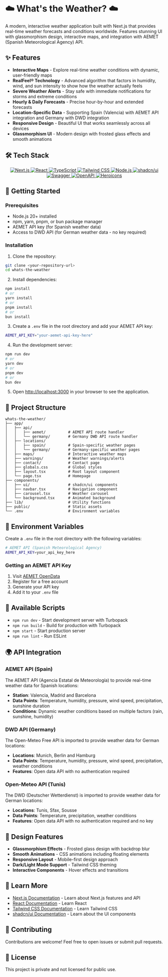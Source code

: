 # ☁️ What's the Weather? ☁️

A modern, interactive weather application built with Next.js that provides real-time weather forecasts and conditions worldwide. Features stunning UI with glassmorphism design, interactive maps, and integration with AEMET (Spanish Meteorological Agency) API.

## ✨ Features

- **Interactive Maps** - Explore real-time weather conditions with dynamic, user-friendly maps
- **RealFeel® Technology** - Advanced algorithm that factors in humidity, wind, and sun intensity to show how the weather actually feels
- **Severe Weather Alerts** - Stay safe with immediate notifications for storms and extreme conditions
- **Hourly & Daily Forecasts** - Precise hour-by-hour and extended forecasts
- **Location-Specific Data** - Supporting Spain (Valencia) with AEMET API integration and Germany with DWD integration
- **Responsive Design** - Beautiful UI that works seamlessly across all devices
- **Glassmorphism UI** - Modern design with frosted glass effects and smooth animations

## 🛠️ Tech Stack


<div align="center">
  <a href="https://nextjs.org/">
    <img src="https://img.shields.io/badge/Next.js-000000?style=for-the-badge&logo=nextdotjs&logoColor=white" alt="Next.js" />
  </a>
  <a href="https://react.dev/">
    <img src="https://img.shields.io/badge/React-20232A?style=for-the-badge&logo=react&logoColor=61DAFB" alt="React" />
  </a>
  <a href="https://typescriptlang.org">
    <img src="https://img.shields.io/badge/TypeScript-007ACC?style=for-the-badge&logo=typescript&logoColor=white" alt="TypeScript" />
  </a>
  <a href="https://tailwindcss.com/">
    <img src="https://img.shields.io/badge/Tailwind_CSS-38B2AC?style=for-the-badge&logo=tailwind-css&logoColor=white" alt="Tailwind CSS" />
  </a>
  <a href="https://nodejs.org/">
    <img src="https://img.shields.io/badge/node.js-026E00?style=for-the-badge&logo=node.js&logoColor=white" alt="Node.js" />
  </a>
  <a href="https://ui.shadcn.com/">
  <img src="https://img.shields.io/badge/shadcn/ui-000000?style=for-the-badge&logo=shadcnui&logoColor=white" alt="shadcn/ui" />
</a>
<a href="https://swagger.io/">
  <img src="https://img.shields.io/badge/Swagger-85EA2D?style=for-the-badge&logo=swagger&logoColor=black" alt="Swagger" />
</a>
<a href="https://www.openapis.org/">
  <img src="https://img.shields.io/badge/OpenAPI-6BA539?style=for-the-badge&logo=openapiinitiative&logoColor=white" alt="OpenAPI" />
</a>
<a href="https://heroicons.com/">
  <img src="https://img.shields.io/badge/Heroicons-8B5CF6?style=for-the-badge&logo=heroicons&logoColor=white" alt="Heroicons" />
</a>
</div>

## 🚀 Getting Started

### Prerequisites

- Node.js 20+ installed
- npm, yarn, pnpm, or bun package manager
- AEMET API key (for Spanish weather data)
- Access to DWD API (for German weather data - no key required)

### Installation

1. Clone the repository:
```bash
git clone <your-repository-url>
cd whats-the-weather
```

2. Install dependencies:
```bash
npm install
# or
yarn install
# or
pnpm install
# or
bun install
```

3. Create a `.env` file in the root directory and add your AEMET API key:
```bash
AEMET_API_KEY="your-aemet-api-key-here"
```

4. Run the development server:
```bash
npm run dev
# or
yarn dev
# or
pnpm dev
# or
bun dev
```

5. Open [http://localhost:3000](http://localhost:3000) in your browser to see the application.

## 📁 Project Structure

```
whats-the-weather/
├── app/
│   ├── api/
│   │   ├── aemet/          # AEMET API route handler
│   │   └── germany/        # Germany DWD API route handler
│   ├── locations/
│   │   ├── spain/          # Spain-specific weather pages
│   │   └── germany/        # Germany-specific weather pages
│   ├── maps/               # Interactive weather maps
│   ├── warnings/           # Weather warnings/alerts
│   ├── contact/            # Contact page
│   ├── globals.css         # Global styles
│   ├── layout.tsx          # Root layout component
│   └── page.tsx            # Homepage
├── components/
│   ├── ui/                 # shadcn/ui components
│   ├── navbar.tsx          # Navigation component
│   ├── carousel.tsx        # Weather carousel
│   └── background.tsx      # Animated background
├── lib/                    # Utility functions
├── public/                 # Static assets
└── .env                    # Environment variables
```

## 🔑 Environment Variables

Create a `.env` file in the root directory with the following variables:

```bash
# AEMET API (Spanish Meteorological Agency)
AEMET_API_KEY=your_api_key_here
```

### Getting an AEMET API Key

1. Visit [AEMET OpenData](https://opendata.aemet.es/)
2. Register for a free account
3. Generate your API key
4. Add it to your `.env` file

## 📜 Available Scripts

- `npm run dev` - Start development server with Turbopack
- `npm run build` - Build for production with Turbopack
- `npm start` - Start production server
- `npm run lint` - Run ESLint

## 🌍 API Integration

### AEMET API (Spain)

The AEMET API (Agencia Estatal de Meteorología) to provide real-time weather data for Spanish locations:

- **Station**: Valencia, Madrid and Barcelona
- **Data Points**: Temperature, humidity, pressure, wind speed, precipitation, sunshine duration
- **Conditions**: Dynamic weather conditions based on multiple factors (rain, sunshine, humidity)

### DWD API (Germany)

The Open-Meteo Free API is imported to provide weather data for German locations:

- **Locations**: Munich, Berlin and Hamburg
- **Data Points**: Temperature, humidity, pressure, wind speed, precipitation, weather conditions
- **Features**: Open data API with no authentication required

### Open-Meteo API (Tunis)

The DWD (Deutscher Wetterdienst) is imported to provide weather data for German locations:

- **Locations**: Tunis, Sfax, Sousse
- **Data Points**: Temperature, precipitation, weather conditions
- **Features**: Open data API with no authentication required and no key

## 🎨 Design Features

- **Glassmorphism Effects** - Frosted glass design with backdrop blur
- **Smooth Animations** - CSS animations including floating elements
- **Responsive Layout** - Mobile-first design approach
- **Dark/Light Mode Support** - Tailwind CSS theming
- **Interactive Components** - Hover effects and transitions


## 📝 Learn More

- [Next.js Documentation](https://nextjs.org/docs) - Learn about Next.js features and API
- [React Documentation](https://react.dev) - Learn React
- [Tailwind CSS Documentation](https://tailwindcss.com/docs) - Learn Tailwind CSS
- [shadcn/ui Documentation](https://ui.shadcn.com) - Learn about the UI components

## 🤝 Contributing

Contributions are welcome! Feel free to open issues or submit pull requests.

## 📄 License

This project is private and not licensed for public use.

